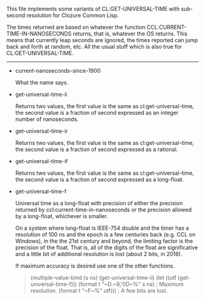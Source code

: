 
This file implements some variants of CL:GET-UNIVERSAL-TIME with
sub-second resolution for Clozure Common Lisp.

The times returned are based on whatever the function
CCL:CURRENT-TIME-IN-NANOSECONDS returns, that is, whatever the OS
returns. This means that currently leap seconds are ignored, the times
reported can jump back and forth at random, etc. All the usual stuff
which is also true for CL:GET-UNIVERSAL-TIME.

---

* current-nanoseconds-since-1900

  What the name says.

* get-universal-time-ii

  Returns two values, the first value is the same as
  cl:get-universal-time, the second value is a fraction of second
  expressed as an integer number of nanoseconds.

* get-universal-time-ir

  Returns two values, the first value is the same as
  cl:get-universal-time, the second value is a fraction of second
  expressed as a rational.

* get-universal-time-if

  Returns two values, the first value is the same as
  cl:get-universal-time, the second value is a fraction of second
  expressed as a long-float.

* get-universal-time-f

  Universal time as a long-float with precision of either the precision
  returned by ccl:current-time-in-nanoseconds or the precision allowed
  by a long-float, whichever is smaller.
  
  On a system where long-float is IEEE-754 double and the timer has a
  resolution of 100 ns and the epoch is a few centuries back (e.g. CCL
  on Windows), in the the 21st century and beyond, the limiting factor
  is the precision of the float. That is, all of the digits of the
  float are significative and a little bit of additional resolution is
  lost (about 2 bits, in 2016).

  If maximum accuracy is desired use one of the other functions.

  >  (multiple-value-bind (s ns) (get-universal-time-ii)
  >    (let ((utf (get-universal-time-f)))
  >      (format t "~D.~9,'0D~%" s ns)       ; Maximum resolution.
  >      (format t "~F~%" utf)))             ; A few bits are lost.

